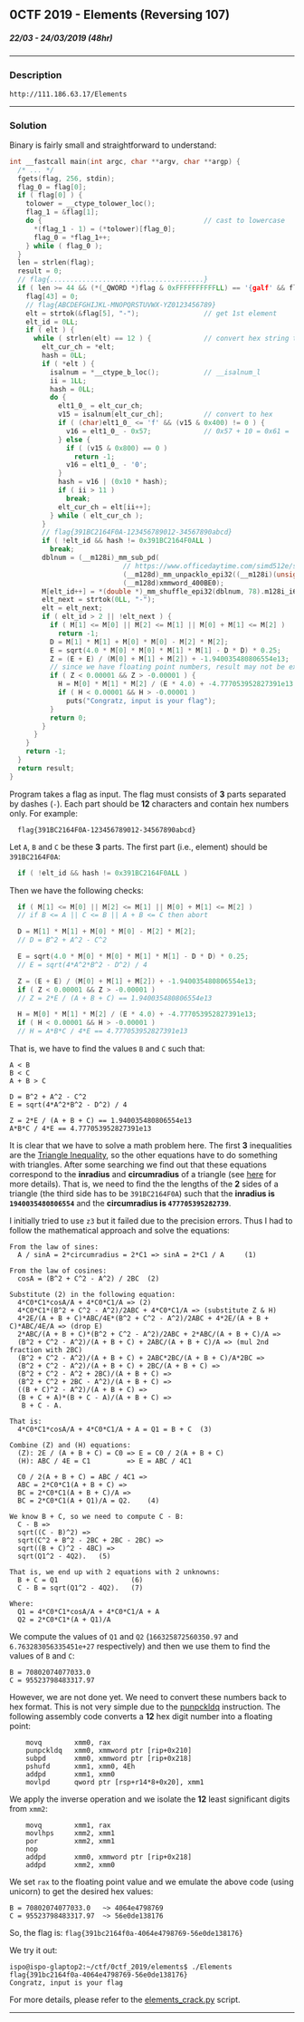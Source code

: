## 0CTF 2019 - Elements (Reversing 107)
##### 22/03 - 24/03/2019 (48hr)
___


### Description


```
http://111.186.63.17/Elements
```
___


### Solution


Binary is fairly small and straightforward to understand:
```c
int __fastcall main(int argc, char **argv, char **argp) {
  /* ... */
  fgets(flag, 256, stdin);
  flag_0 = flag[0];
  if ( flag[0] ) {
    tolower = __ctype_tolower_loc();
    flag_1 = &flag[1];
    do {                                        // cast to lowercase    
      *(flag_1 - 1) = (*tolower)[flag_0];
      flag_0 = *flag_1++;
    } while ( flag_0 );
  }
  len = strlen(flag);
  result = 0;
  // flag{......................................}
  if ( len >= 44 && (*(_QWORD *)flag & 0xFFFFFFFFFFLL) == '{galf' && flag[43] == '}' ) {
    flag[43] = 0;
    // flag{ABCDEFGHIJKL-MNOPQRSTUVWX-YZ0123456789}
    elt = strtok(&flag[5], "-");                // get 1st element
    elt_id = 0LL;
    if ( elt ) {
      while ( strlen(elt) == 12 ) {             // convert hex string to num
        elt_cur_ch = *elt;
        hash = 0LL;
        if ( *elt ) {
          isalnum = *__ctype_b_loc();           // __isalnum_l
          ii = 1LL;
          hash = 0LL;
          do {
            elt1_0_ = elt_cur_ch;
            v15 = isalnum[elt_cur_ch];          // convert to hex
            if ( (char)elt1_0_ <= 'f' && (v15 & 0x400) != 0 ) {
              v16 = elt1_0_ - 0x57;             // 0x57 + 10 = 0x61 = 'a'
            } else {
              if ( (v15 & 0x800) == 0 )
                return -1;
              v16 = elt1_0_ - '0';
            }
            hash = v16 | (0x10 * hash);
            if ( ii > 11 )
              break;
            elt_cur_ch = elt[ii++];
          } while ( elt_cur_ch );
        }
        // flag{391BC2164F0A-123456789012-34567890abcd}
        if ( !elt_id && hash != 0x391BC2164F0ALL )
          break;
        dblnum = (__m128i)_mm_sub_pd(
                            // https://www.officedaytime.com/simd512e/simdimg/unpack.php?f=punpckldq
                            (__m128d)_mm_unpacklo_epi32((__m128i)(unsigned __int64)hash, (__m128i)xmmword_400BD0),
                            (__m128d)xmmword_400BE0);
        M[elt_id++] = *(double *)_mm_shuffle_epi32(dblnum, 78).m128i_i64 + *(double *)dblnum.m128i_i64;
        elt_next = strtok(0LL, "-");
        elt = elt_next;
        if ( elt_id > 2 || !elt_next ) {
          if ( M[1] <= M[0] || M[2] <= M[1] || M[0] + M[1] <= M[2] )
            return -1;
          D = M[1] * M[1] + M[0] * M[0] - M[2] * M[2];
          E = sqrt(4.0 * M[0] * M[0] * M[1] * M[1] - D * D) * 0.25;
          Z = (E + E) / (M[0] + M[1] + M[2]) + -1.940035480806554e13;
          // since we have floating point numbers, result may not be exactly 0.
          if ( Z < 0.00001 && Z > -0.00001 ) {
            H = M[0] * M[1] * M[2] / (E * 4.0) + -4.777053952827391e13;
            if ( H < 0.00001 && H > -0.00001 )
              puts("Congratz, input is your flag");
          }
          return 0;
        }
      }
    }
    return -1;
  }
  return result;
}
```

Program takes a flag as input. The flag must consists of **3** parts separated by
dashes (`-`). Each part should be **12** characters and contain hex numbers only.
For example:
```
  flag{391BC2164F0A-123456789012-34567890abcd}
```

Let `A`, `B` and `C` be these **3** parts. The first part (i.e., element) should be `391BC2164F0A`:
```c
  if ( !elt_id && hash != 0x391BC2164F0ALL )
```

Then we have the following checks:
```c
  if ( M[1] <= M[0] || M[2] <= M[1] || M[0] + M[1] <= M[2] )
  // if B <= A || C <= B || A + B <= C then abort

  D = M[1] * M[1] + M[0] * M[0] - M[2] * M[2];
  // D = B^2 + A^2 - C^2

  E = sqrt(4.0 * M[0] * M[0] * M[1] * M[1] - D * D) * 0.25;
  // E = sqrt(4*A^2*B^2 - D^2) / 4

  Z = (E + E) / (M[0] + M[1] + M[2]) + -1.940035480806554e13;
  if ( Z < 0.00001 && Z > -0.00001 )
  // Z = 2*E / (A + B + C) == 1.940035480806554e13

  H = M[0] * M[1] * M[2] / (E * 4.0) + -4.777053952827391e13;
  if ( H < 0.00001 && H > -0.00001 )
  // H = A*B*C / 4*E == 4.777053952827391e13
```

That is, we have to find the values `B` and `C` such that:
```
A < B
B < C
A + B > C

D = B^2 + A^2 - C^2
E = sqrt(4*A^2*B^2 - D^2) / 4

Z = 2*E / (A + B + C) == 1.940035480806554e13
A*B*C / 4*E == 4.777053952827391e13
```

It is clear that we have to solve a math problem here. The first **3** inequalities are the
[Triangle Inequality](https://en.wikipedia.org/wiki/Triangle_inequality), so the other
equations have to do something with triangles. After some searching we find out that these
equations correspond to the **inradius** and **circumradius** of a triangle
(see [here](https://www.cuemath.com/measurement/area-of-triangle-with-3-sides/) for more details).
That is, we need to find the the lengths of the **2** sides of a triangle (the third side
has to be `391BC2164F0A`) such that the **inradius is `1940035480806554`** and the
**circumradius is `477705395282739`**.


I initially tried to use `z3` but it failed due to the precision errors. Thus I had to follow
the mathematical approach and solve the equations:
```
From the law of sines:
  A / sinA = 2*circumradius = 2*C1 => sinA = 2*C1 / A     (1)

From the law of cosines:
  cosA = (B^2 + C^2 - A^2) / 2BC  (2)

Substitute (2) in the following equation:
  4*C0*C1*cosA/A + 4*C0*C1/A => (2)
  4*C0*C1*(B^2 + C^2 - A^2)/2ABC + 4*C0*C1/A => (substitute Z & H)
  4*2E/(A + B + C)*ABC/4E*(B^2 + C^2 - A^2)/2ABC + 4*2E/(A + B + C)*ABC/4E/A => (drop E)
  2*ABC/(A + B + C)*(B^2 + C^2 - A^2)/2ABC + 2*ABC/(A + B + C)/A =>
  (B^2 + C^2 - A^2)/(A + B + C) + 2ABC/(A + B + C)/A => (mul 2nd fraction with 2BC)
  (B^2 + C^2 - A^2)/(A + B + C) + 2ABC*2BC/(A + B + C)/A*2BC =>
  (B^2 + C^2 - A^2)/(A + B + C) + 2BC/(A + B + C) =>
  (B^2 + C^2 - A^2 + 2BC)/(A + B + C) =>
  (B^2 + C^2 + 2BC - A^2)/(A + B + C) =>
  ((B + C)^2 - A^2)/(A + B + C) =>
  (B + C + A)*(B + C - A)/(A + B + C) =>
   B + C - A.

That is:
  4*C0*C1*cosA/A + 4*C0*C1/A + A = Q1 = B + C  (3)

Combine (Z) and (H) equations:
  (Z): 2E / (A + B + C) = C0 => E = C0 / 2(A + B + C)
  (H): ABC / 4E = C1         => E = ABC / 4C1

  C0 / 2(A + B + C) = ABC / 4C1 =>
  ABC = 2*C0*C1(A + B + C) =>
  BC = 2*C0*C1(A + B + C)/A =>
  BC = 2*C0*C1(A + Q1)/A = Q2.    (4)

We know B + C, so we need to compute C - B:
  C - B =>
  sqrt((C - B)^2) =>
  sqrt(C^2 + B^2 - 2BC + 2BC - 2BC) =>
  sqrt((B + C)^2 - 4BC) =>
  sqrt(Q1^2 - 4Q2).   (5)

That is, we end up with 2 equations with 2 unknowns:
  B + C = Q1                  (6)
  C - B = sqrt(Q1^2 - 4Q2).   (7)

Where:
  Q1 = 4*C0*C1*cosA/A + 4*C0*C1/A + A
  Q2 = 2*C0*C1*(A + Q1)/A
```

We compute the values of `Q1` and `Q2` (`166325872560350.97` and `6.763283056335451e+27`
respectively) and then we use them to find the values of `B` and `C`:
```
B = 70802074077033.0 
C = 95523798483317.97
```

However, we are not done yet. We need to convert these numbers back to hex format.
This is not very simple due to the
[punpckldq](https://www.officedaytime.com/simd512e/simdimg/unpack.php?f=punpckldq)
instruction. The following assembly code converts a **12** hex digit number into a floating point:
```Assembly
    movq        xmm0, rax
    punpckldq   xmm0, xmmword ptr [rip+0x210]
    subpd       xmm0, xmmword ptr [rip+0x218]
    pshufd      xmm1, xmm0, 4Eh
    addpd       xmm1, xmm0
    movlpd      qword ptr [rsp+r14*8+0x20], xmm1
```

We apply the inverse operation and we isolate the **12** least significant digits from `xmm2`:
```Assembly
    movq        xmm1, rax
    movlhps     xmm2, xmm1
    por         xmm2, xmm1
    nop 
    addpd       xmm0, xmmword ptr [rip+0x218]
    addpd       xmm2, xmm0
```

We set `rax` to the floating point value and we emulate the above code (using unicorn) to get the
desired hex values:
```
B = 70802074077033.0   ~> 4064e4798769
C = 95523798483317.97  ~> 56e0de138176
```

So, the flag is: `flag{391bc2164f0a-4064e4798769-56e0de138176}`

We try it out:
```
ispo@ispo-glaptop2:~/ctf/0ctf_2019/elements$ ./Elements 
flag{391bc2164f0a-4064e4798769-56e0de138176}
Congratz, input is your flag
```

For more details, please refer to the [elements_crack.py](./elements_crack.py) script.

___
